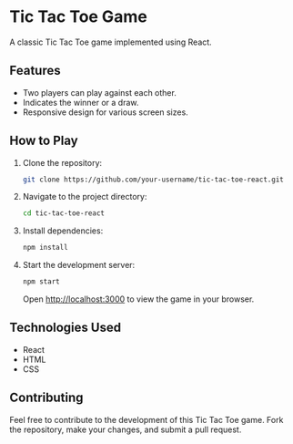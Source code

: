 # Tic Tac Toe Game

A classic Tic Tac Toe game implemented using React.

## Features

- Two players can play against each other.
- Indicates the winner or a draw.
- Responsive design for various screen sizes.

## How to Play

1. Clone the repository:

   ```bash
   git clone https://github.com/your-username/tic-tac-toe-react.git
   ```

2. Navigate to the project directory:

   ```bash
   cd tic-tac-toe-react
   ```

3. Install dependencies:

   ```bash
   npm install
   ```

4. Start the development server:

   ```bash
   npm start
   ```

   Open [http://localhost:3000](http://localhost:3000) to view the game in your browser.

## Technologies Used

- React
- HTML
- CSS

## Contributing

Feel free to contribute to the development of this Tic Tac Toe game. Fork the repository, make your changes, and submit a pull request.